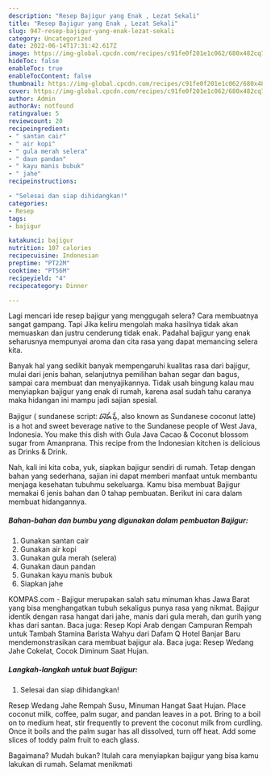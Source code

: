 ```yaml
---
description: "Resep Bajigur yang Enak , Lezat Sekali"
title: "Resep Bajigur yang Enak , Lezat Sekali"
slug: 947-resep-bajigur-yang-enak-lezat-sekali
category: Uncategorized
date: 2022-06-14T17:31:42.617Z
image: https://img-global.cpcdn.com/recipes/c91fe0f201e1c062/680x482cq70/bajigur-foto-resep-utama.jpg
hideToc: false
enableToc: true
enableTocContent: false
thumbnail: https://img-global.cpcdn.com/recipes/c91fe0f201e1c062/680x482cq70/bajigur-foto-resep-utama.jpg
cover: https://img-global.cpcdn.com/recipes/c91fe0f201e1c062/680x482cq70/bajigur-foto-resep-utama.jpg
author: Admin
authorAv: notfound
ratingvalue: 5
reviewcount: 20
recipeingredient:
- " santan cair"
- " air kopi"
- " gula merah selera"
- " daun pandan"
- " kayu manis bubuk"
- " jahe"
recipeinstructions:

- "Selesai dan siap dihidangkan!"
categories:
- Resep
tags:
- bajigur

katakunci: bajigur 
nutrition: 107 calories
recipecuisine: Indonesian
preptime: "PT22M"
cooktime: "PT56M"
recipeyield: "4"
recipecategory: Dinner

---
```



Lagi mencari ide resep bajigur yang menggugah selera? Cara membuatnya sangat gampang. Tapi Jika keliru mengolah maka hasilnya tidak akan memuaskan dan justru cenderung tidak enak. Padahal bajigur yang enak seharusnya mempunyai aroma dan cita rasa yang dapat memancing selera kita.


Banyak hal yang sedikit banyak mempengaruhi kualitas rasa dari bajigur, mulai dari jenis bahan, selanjutnya pemilihan bahan segar dan bagus, sampai cara membuat dan menyajikannya. Tidak usah bingung kalau mau menyiapkan bajigur yang enak di rumah, karena asal sudah tahu caranya maka hidangan ini mampu jadi sajian spesial.

Bajigur ( sundanese script: ᮘᮏᮤᮍᮥᮁ, also known as Sundanese coconut latte) is a hot and sweet beverage native to the Sundanese people of West Java, Indonesia. You make this dish with Gula Java Cacao &amp; Coconut blossom sugar from Amanprana. This recipe from the Indonesian kitchen is delicious as Drinks &amp; Drink.


Nah, kali ini kita coba, yuk, siapkan bajigur sendiri di rumah. Tetap dengan bahan yang sederhana, sajian ini dapat memberi manfaat untuk membantu menjaga kesehatan tubuhmu sekeluarga. Kamu bisa membuat Bajigur memakai 6 jenis bahan dan 0 tahap pembuatan. Berikut ini cara dalam membuat hidangannya.

<!--inarticleads1-->

##### Bahan-bahan dan bumbu yang digunakan dalam pembuatan Bajigur:

1. Gunakan  santan cair
1. Gunakan  air kopi
1. Gunakan  gula merah (selera)
1. Gunakan  daun pandan
1. Gunakan  kayu manis bubuk
1. Siapkan  jahe


KOMPAS.com - Bajigur merupakan salah satu minuman khas Jawa Barat yang bisa menghangatkan tubuh sekaligus punya rasa yang nikmat. Bajigur identik dengan rasa hangat dari jahe, manis dari gula merah, dan gurih yang khas dari santan. Baca juga: Resep Kopi Arab dengan Campuran Rempah untuk Tambah Stamina Barista Wahyu dari Dafam Q Hotel Banjar Baru mendemonstrasikan cara membuat bajigur ala. Baca juga: Resep Wedang Jahe Cokelat, Cocok Diminum Saat Hujan. 

<!--inarticleads2-->

##### Langkah-langkah untuk buat Bajigur:


1. Selesai dan siap dihidangkan!

Resep Wedang Jahe Rempah Susu, Minuman Hangat Saat Hujan. Place coconut milk, coffee, palm sugar, and pandan leaves in a pot. Bring to a boil on to medium heat, stir frequently to prevent the coconut milk from curdling. Once it boils and the palm sugar has all dissolved, turn off heat. Add some slices of toddy palm fruit to each glass. 

Bagaimana? Mudah bukan? Itulah cara menyiapkan bajigur yang bisa kamu lakukan di rumah. Selamat menikmati
